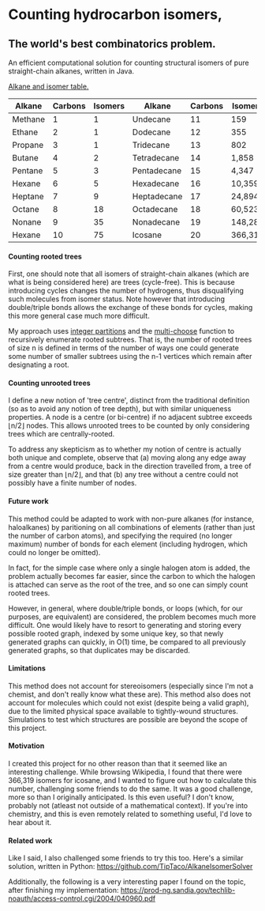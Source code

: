 # Counting hydrocarbon isomers,
## The world's best combinatorics problem.

An efficient computational solution for counting structural isomers of pure straight-chain alkanes, written in Java.

[Alkane and isomer table.](https://en.wikipedia.org/wiki/List_of_straight-chain_alkanes)

| Alkane | Carbons | Isomers | Alkane | Carbons | Isomers
| --- | --- | --- | --- | --- | --- |
| Methane | 1 | 1 | Undecane | 11 | 159
| Ethane | 2 | 1 | Dodecane | 12 | 355
| Propane | 3 | 1 | Tridecane | 13 | 802
| Butane | 4 | 2 | Tetradecane | 14 | 1,858
| Pentane | 5 | 3 | Pentadecane | 15 | 4,347
| Hexane | 6 | 5 | Hexadecane | 16 | 10,359
| Heptane | 7 | 9 | Heptadecane | 17 | 24,894
| Octane | 8 | 18 | Octadecane | 18 | 60,523
| Nonane | 9 | 35 | Nonadecane | 19 | 148,284
| Hexane | 10 | 75 | Icosane | 20 | 366,319

#### Counting rooted trees

First, one should note that all isomers of straight-chain alkanes (which are what is being considered here) are trees (cycle-free).  This is because introducing cycles changes the number of hydrogens, thus disqualifying such molecules from isomer status. Note however that introducing double/triple bonds allows the exchange of these bonds for cycles, making this more general case much more difficult.

My approach uses [integer partitions](https://en.wikipedia.org/wiki/Partition_%28number_theory%29) and the [multi-choose](https://en.wikipedia.org/wiki/Multiset) function to recursively enumerate rooted subtrees. That is, the number of rooted trees of size n is defined in terms of the number of ways one could generate some number of smaller subtrees using the n-1 vertices which remain after designating a root.

#### Counting unrooted trees

I define a new notion of 'tree centre', distinct from the traditional definition (so as to avoid any notion of tree depth), but with similar uniqueness properties. A node is a centre (or bi-centre) if no adjacent subtree exceeds ⌊n/2⌋ nodes. This allows unrooted trees to be counted by only considering trees which are centrally-rooted.

To address any skepticism as to whether my notion of centre is actually both unique and complete, observe that (a) moving along any edge away from a centre would produce, back in the direction travelled from, a tree of size greater than ⌊n/2⌋, and that (b) any tree without a centre could not possibly have a finite number of nodes.

#### Future work

This method could be adapted to work with non-pure alkanes (for instance, haloalkanes) by paritioning on all combinations of elements (rather than just the number of carbon atoms), and specifying the required (no longer maximum) number of bonds for each element (including hydrogen, which could no longer be omitted).

In fact, for the simple case where only a single halogen atom is added, the problem actually becomes far easier, since the carbon to which the halogen is attached can serve as the root of the tree, and so one can simply count rooted trees.

However, in general, where double/triple bonds, or loops (which, for our purposes, are equivalent) are considered, the problem becomes much more difficult. One would likely have to resort to generating and storing every possible rooted graph, indexed by some unique key, so that newly generated graphs can quickly, in O(1) time, be compared to all previously generated graphs, so that duplicates may be discarded.

#### Limitations

This method does not account for stereoisomers (especially since I'm not a chemist, and don't really know what these are).
This method also does not account for molecules which could not exist (despite being a valid graph), due to the limited physical space available to tightly-wound structures. Simulations to test which structures are possible are beyond the scope of this project.

#### Motivation

I created this project for no other reason than that it seemed like an interesting challenge. While browsing Wikipedia, I found that there were 366,319 isomers for icosane, and I wanted to figure out how to calculate this number, challenging some friends to do the same. It was a good challenge, more so than I originally anticipated. Is this even useful? I don't know, probably not (atleast not outside of a mathematical context). If you're into chemistry, and this is even remotely related to something useful, I'd love to hear about it.

#### Related work

Like I said, I also challenged some friends to try this too. Here's a similar solution, written in Python:
https://github.com/TipTaco/AlkaneIsomerSolver

Additionally, the following is a very interesting paper I found on the topic, after finishing my implementation:
https://prod-ng.sandia.gov/techlib-noauth/access-control.cgi/2004/040960.pdf
